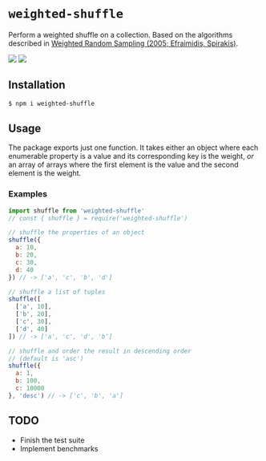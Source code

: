 # `weighted-shuffle`

Perform a weighted shuffle on a collection. Based on the algorithms described in [Weighted Random Sampling (2005; Efraimidis, Spirakis)](http://utopia.duth.gr/~pefraimi/research/data/2007EncOfAlg.pdf).

![](https://img.shields.io/bundlephobia/minzip/weighted-shuffle.svg?style=for-the-badge) ![](https://img.shields.io/david/denizdogan/weighted-shuffle.svg?style=for-the-badge)

## Installation

```sh
$ npm i weighted-shuffle
```

## Usage

The package exports just one function. It takes either an object where each enumerable property is a value and its corresponding key is the weight, _or_ an array of arrays where the first element is the value and the second element is the weight.

### Examples

```js
import shuffle from 'weighted-shuffle'
// const { shuffle } = require('weighted-shuffle')

// shuffle the properties of an object
shuffle({
  a: 10,
  b: 20,
  c: 30,
  d: 40
}) // -> ['a', 'c', 'b', 'd']

// shuffle a list of tuples
shuffle([
  ['a', 10],
  ['b', 20],
  ['c', 30],
  ['d', 40]
]) // -> ['a', 'c', 'd', 'b']

// shuffle and order the result in descending order
// (default is 'asc')
shuffle({
  a: 1,
  b: 100,
  c: 10000
}, 'desc') // -> ['c', 'b', 'a']
```

## TODO

- Finish the test suite
- Implement benchmarks
